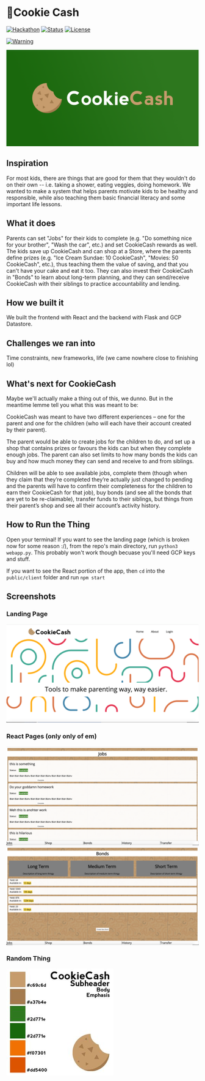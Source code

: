 # 🍪Cookie Cash 

[![Hackathon](https://img.shields.io/badge/Hackathon-YHack-orange)](https://www.yhack.org/) 
[![Status](https://img.shields.io/badge/status-not%20maintained-red)]() 
[![License](https://img.shields.io/badge/license-MIT-blue.svg)](LICENSE.md) 
  
[![Warning](https://img.shields.io/badge/prepare%20to%20see-hackathon%20spaghetti%20code-yellow)]()
  
![CookieCash logo](/github_media/Banner.png)

## Inspiration

For most kids, there are things that are good for them that they wouldn't do on their own -- i.e. taking a shower, eating veggies, doing homework. We wanted to make a system that helps parents motivate kids to be healthy and responsible, while also teaching them basic financial literacy and some important life lessons.

## What it does

Parents can set "Jobs" for their kids to complete (e.g. "Do something nice for your brother", "Wash the car", etc.) and set CookieCash rewards as well. The kids save up CookieCash and can shop at a Store, where the parents define prizes (e.g. "Ice Cream Sundae: 10 CookieCash", "Movies: 50 CookieCash", etc.), thus teaching them the value of saving, and that you can't have your cake and eat it too. They can also invest their CookieCash in "Bonds" to learn about long-term planning, and they can send/receive CookieCash with their siblings to practice accountability and lending.

## How we built it

We built the frontend with React and the backend with Flask and GCP Datastore.

## Challenges we ran into

Time constraints, new frameworks, life (we came nowhere close to finishing lol)

## What's next for CookieCash
Maybe we'll actually make a thing out of this, we dunno.
But in the meantime lemme tell you what this was meant to be:

CookieCash was meant to have two different experiences – one for the parent and one for the children (who will each have their account created by their parent).

The parent would be able to create jobs for the children to do, and set up a shop that contains prizes or favours the kids can but when they complete enough jobs. The parent can also set limits to how many bonds the kids can buy and how much money they can send and receive to and from siblings.

Children will be able to see available jobs, complete them (though when they claim that they’re completed they’re actually just changed to pending and the parents will have to confirm their completeness for the children to earn their CookieCash for that job), buy bonds (and see all the bonds that are yet to be re-claimable), transfer funds to their siblings, but things from their parent’s shop and see all their account’s activity history.


## How to Run the Thing
Open your terminal!
If you want to see the landing page (which is broken now for some reason :/), from the repo's main directory, run `python3 webapp.py`. This probably won't work though becuase you'll need GCP keys and stuff.

If you want to see the React portion of the app, then `cd` into the `public/client` folder and run `npm start`

## Screenshots
### Landing Page
![Landing Page](/github_media/landing.png)

### React Pages (only only of em)
![jobs](/github_media/jobs.png)
![bonds](/github_media/bonds.png)

### Random Thing
![id](/github_media/designID.jpg)

